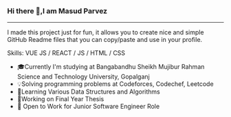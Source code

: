 ### Hi there 👋,I am Masud Parvez
<hr>

I made this project just for fun, it allows you to create nice and simple GitHub Readme files that you can copy/paste and use in your profile.

Skills: VUE JS / REACT / JS / HTML / CSS

- 🎓Currently I'm studying at Bangabandhu Sheikh Mujibur Rahman Science and Technology University, Gopalganj
- 💡Solving programming problems at Codeforces, Codechef, Leetcode
- 📖Learning Various Data Structures and Algorithms
- 📗Working on Final Year Thesis
- 💼 Open to Work for Junior Software Engineer Role
